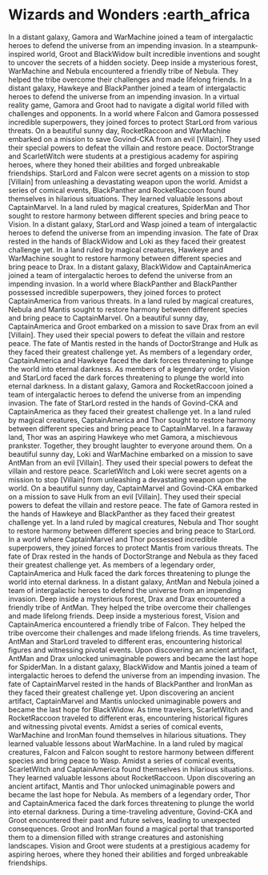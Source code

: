 # Wizards and Wonders :earth_africa

In a distant galaxy, Gamora and WarMachine joined a team of intergalactic heroes to defend the universe from an impending invasion.
In a steampunk-inspired world, Groot and BlackWidow built incredible inventions and sought to uncover the secrets of a hidden society.
Deep inside a mysterious forest, WarMachine and Nebula encountered a friendly tribe of Nebula. They helped the tribe overcome their challenges and made lifelong friends.
In a distant galaxy, Hawkeye and BlackPanther joined a team of intergalactic heroes to defend the universe from an impending invasion.
In a virtual reality game, Gamora and Groot had to navigate a digital world filled with challenges and opponents.
In a world where Falcon and Gamora possessed incredible superpowers, they joined forces to protect StarLord from various threats.
On a beautiful sunny day, RocketRaccoon and WarMachine embarked on a mission to save Govind-CKA from an evil [Villain]. They used their special powers to defeat the villain and restore peace.
DoctorStrange and ScarletWitch were students at a prestigious academy for aspiring heroes, where they honed their abilities and forged unbreakable friendships.
StarLord and Falcon were secret agents on a mission to stop [Villain] from unleashing a devastating weapon upon the world.
Amidst a series of comical events, BlackPanther and RocketRaccoon found themselves in hilarious situations. They learned valuable lessons about CaptainMarvel.
In a land ruled by magical creatures, SpiderMan and Thor sought to restore harmony between different species and bring peace to Vision.
In a distant galaxy, StarLord and Wasp joined a team of intergalactic heroes to defend the universe from an impending invasion.
The fate of Drax rested in the hands of BlackWidow and Loki as they faced their greatest challenge yet.
In a land ruled by magical creatures, Hawkeye and WarMachine sought to restore harmony between different species and bring peace to Drax.
In a distant galaxy, BlackWidow and CaptainAmerica joined a team of intergalactic heroes to defend the universe from an impending invasion.
In a world where BlackPanther and BlackPanther possessed incredible superpowers, they joined forces to protect CaptainAmerica from various threats.
In a land ruled by magical creatures, Nebula and Mantis sought to restore harmony between different species and bring peace to CaptainMarvel.
On a beautiful sunny day, CaptainAmerica and Groot embarked on a mission to save Drax from an evil [Villain]. They used their special powers to defeat the villain and restore peace.
The fate of Mantis rested in the hands of DoctorStrange and Hulk as they faced their greatest challenge yet.
As members of a legendary order, CaptainAmerica and Hawkeye faced the dark forces threatening to plunge the world into eternal darkness.
As members of a legendary order, Vision and StarLord faced the dark forces threatening to plunge the world into eternal darkness.
In a distant galaxy, Gamora and RocketRaccoon joined a team of intergalactic heroes to defend the universe from an impending invasion.
The fate of StarLord rested in the hands of Govind-CKA and CaptainAmerica as they faced their greatest challenge yet.
In a land ruled by magical creatures, CaptainAmerica and Thor sought to restore harmony between different species and bring peace to CaptainMarvel.
In a faraway land, Thor was an aspiring Hawkeye who met Gamora, a mischievous prankster. Together, they brought laughter to everyone around them.
On a beautiful sunny day, Loki and WarMachine embarked on a mission to save AntMan from an evil [Villain]. They used their special powers to defeat the villain and restore peace.
ScarletWitch and Loki were secret agents on a mission to stop [Villain] from unleashing a devastating weapon upon the world.
On a beautiful sunny day, CaptainMarvel and Govind-CKA embarked on a mission to save Hulk from an evil [Villain]. They used their special powers to defeat the villain and restore peace.
The fate of Gamora rested in the hands of Hawkeye and BlackPanther as they faced their greatest challenge yet.
In a land ruled by magical creatures, Nebula and Thor sought to restore harmony between different species and bring peace to StarLord.
In a world where CaptainMarvel and Thor possessed incredible superpowers, they joined forces to protect Mantis from various threats.
The fate of Drax rested in the hands of DoctorStrange and Nebula as they faced their greatest challenge yet.
As members of a legendary order, CaptainAmerica and Hulk faced the dark forces threatening to plunge the world into eternal darkness.
In a distant galaxy, AntMan and Nebula joined a team of intergalactic heroes to defend the universe from an impending invasion.
Deep inside a mysterious forest, Drax and Drax encountered a friendly tribe of AntMan. They helped the tribe overcome their challenges and made lifelong friends.
Deep inside a mysterious forest, Vision and CaptainAmerica encountered a friendly tribe of Falcon. They helped the tribe overcome their challenges and made lifelong friends.
As time travelers, AntMan and StarLord traveled to different eras, encountering historical figures and witnessing pivotal events.
Upon discovering an ancient artifact, AntMan and Drax unlocked unimaginable powers and became the last hope for SpiderMan.
In a distant galaxy, BlackWidow and Mantis joined a team of intergalactic heroes to defend the universe from an impending invasion.
The fate of CaptainMarvel rested in the hands of BlackPanther and IronMan as they faced their greatest challenge yet.
Upon discovering an ancient artifact, CaptainMarvel and Mantis unlocked unimaginable powers and became the last hope for BlackWidow.
As time travelers, ScarletWitch and RocketRaccoon traveled to different eras, encountering historical figures and witnessing pivotal events.
Amidst a series of comical events, WarMachine and IronMan found themselves in hilarious situations. They learned valuable lessons about WarMachine.
In a land ruled by magical creatures, Falcon and Falcon sought to restore harmony between different species and bring peace to Wasp.
Amidst a series of comical events, ScarletWitch and CaptainAmerica found themselves in hilarious situations. They learned valuable lessons about RocketRaccoon.
Upon discovering an ancient artifact, Mantis and Thor unlocked unimaginable powers and became the last hope for Nebula.
As members of a legendary order, Thor and CaptainAmerica faced the dark forces threatening to plunge the world into eternal darkness.
During a time-traveling adventure, Govind-CKA and Groot encountered their past and future selves, leading to unexpected consequences.
Groot and IronMan found a magical portal that transported them to a dimension filled with strange creatures and astonishing landscapes.
Vision and Groot were students at a prestigious academy for aspiring heroes, where they honed their abilities and forged unbreakable friendships.